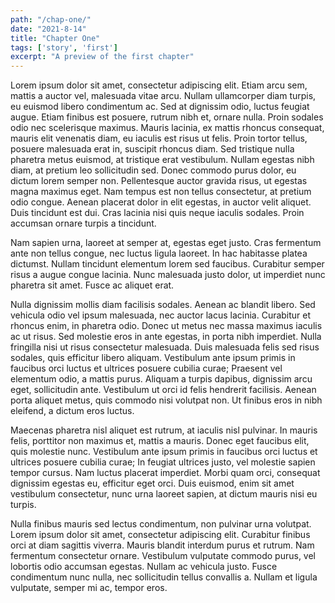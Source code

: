 ```yaml
---
path: "/chap-one/"
date: "2021-8-14"
title: "Chapter One"
tags: ['story', 'first']
excerpt: "A preview of the first chapter"
---
```




Lorem ipsum dolor sit amet, consectetur adipiscing elit. Etiam arcu sem, mattis a auctor vel, malesuada vitae arcu. Nullam ullamcorper diam turpis, eu euismod libero condimentum ac. Sed at dignissim odio, luctus feugiat augue. Etiam finibus est posuere, rutrum nibh et, ornare nulla. Proin sodales odio nec scelerisque maximus. Mauris lacinia, ex mattis rhoncus consequat, mauris elit venenatis diam, eu iaculis est risus ut felis. Proin tortor tellus, posuere malesuada erat in, suscipit rhoncus diam. Sed tristique nulla pharetra metus euismod, at tristique erat vestibulum. Nullam egestas nibh diam, at pretium leo sollicitudin sed. Donec commodo purus dolor, eu dictum lorem semper non. Pellentesque auctor gravida risus, ut egestas magna maximus eget. Nam tempus est non tellus consectetur, at pretium odio congue. Aenean placerat dolor in elit egestas, in auctor velit aliquet. Duis tincidunt est dui. Cras lacinia nisi quis neque iaculis sodales. Proin accumsan ornare turpis a tincidunt.

Nam sapien urna, laoreet at semper at, egestas eget justo. Cras fermentum ante non tellus congue, nec luctus ligula laoreet. In hac habitasse platea dictumst. Nullam tincidunt elementum lorem sed faucibus. Curabitur semper risus a augue congue lacinia. Nunc malesuada justo dolor, ut imperdiet nunc pharetra sit amet. Fusce ac aliquet erat.

Nulla dignissim mollis diam facilisis sodales. Aenean ac blandit libero. Sed vehicula odio vel ipsum malesuada, nec auctor lacus lacinia. Curabitur et rhoncus enim, in pharetra odio. Donec ut metus nec massa maximus iaculis ac ut risus. Sed molestie eros in ante egestas, in porta nibh imperdiet. Nulla fringilla nisi ut risus consectetur malesuada. Duis malesuada felis sed risus sodales, quis efficitur libero aliquam. Vestibulum ante ipsum primis in faucibus orci luctus et ultrices posuere cubilia curae; Praesent vel elementum odio, a mattis purus. Aliquam a turpis dapibus, dignissim arcu eget, sollicitudin ante. Vestibulum ut orci id felis hendrerit facilisis. Aenean porta aliquet metus, quis commodo nisi volutpat non. Ut finibus eros in nibh eleifend, a dictum eros luctus.

Maecenas pharetra nisl aliquet est rutrum, at iaculis nisl pulvinar. In mauris felis, porttitor non maximus et, mattis a mauris. Donec eget faucibus elit, quis molestie nunc. Vestibulum ante ipsum primis in faucibus orci luctus et ultrices posuere cubilia curae; In feugiat ultrices justo, vel molestie sapien tempor cursus. Nam luctus placerat imperdiet. Morbi quam orci, consequat dignissim egestas eu, efficitur eget orci. Duis euismod, enim sit amet vestibulum consectetur, nunc urna laoreet sapien, at dictum mauris nisi eu turpis.

Nulla finibus mauris sed lectus condimentum, non pulvinar urna volutpat. Lorem ipsum dolor sit amet, consectetur adipiscing elit. Curabitur finibus orci at diam sagittis viverra. Mauris blandit interdum purus et rutrum. Nam fermentum consectetur ornare. Vestibulum vulputate commodo purus, vel lobortis odio accumsan egestas. Nullam ac vehicula justo. Fusce condimentum nunc nulla, nec sollicitudin tellus convallis a. Nullam et ligula vulputate, semper mi ac, tempor eros. 